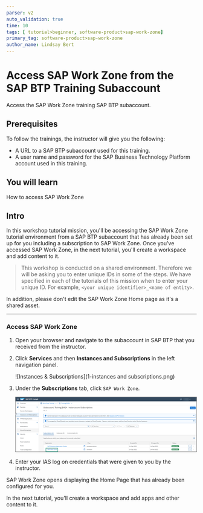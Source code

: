 ```yaml
---
parser: v2
auto_validation: true
time: 10
tags: [ tutorial>beginner, software-product>sap-work-zone]
primary_tag: software-product>sap-work-zone
author_name: Lindsay Bert
---
```


# Access SAP Work Zone from the SAP BTP Training Subaccount
<!-- description --> Access the SAP Work Zone training SAP BTP subaccount.

## Prerequisites
To follow the trainings, the instructor will give you the following:
 - A URL to a SAP BTP subaccount used for this training.
 - A user name and password for the SAP Business Technology Platform account used in this training.


## You will learn
  How to access SAP Work Zone


## Intro
In this workshop tutorial mission, you'll be accessing the SAP Work Zone tutorial environment from a SAP BTP subaccount that has already been set up for you including a subscription to SAP Work Zone. Once you've accessed SAP Work Zone, in the next tutorial, you'll create a workspace and add content to it.

>This workshop is conducted on a shared environment. Therefore we will be asking you to enter unique IDs in some of the steps. We have specified in each of the tutorials of this mission when to enter your unique ID. For example, `<your unique identifier>_<name of entity>`.

 In addition, please don't edit the SAP Work Zone Home page as it's a shared asset.      


---

### Access SAP Work Zone


1. Open your browser and navigate to the subaccount in SAP BTP that you received from the instructor.

2. Click **Services** and then **Instances and Subscriptions** in the left navigation panel.

    ![Instances & Subscriptions](1-instances and subscriptions.png)

3. Under the **Subscriptions** tab, click `SAP Work Zone`.

    ![Open work zone](2-open-work-zone.png)

4. Enter your IAS log on credentials that were given to you by the instructor.

SAP Work Zone opens displaying the Home Page that has already been configured for you.

In the next tutorial, you'll create a workspace and add apps and other content to it.
